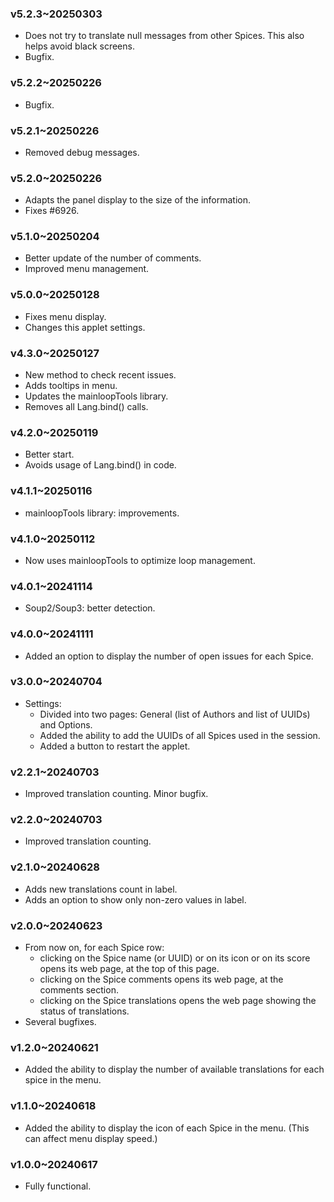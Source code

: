 ### v5.2.3~20250303
  * Does not try to translate null messages from other Spices. This also helps avoid black screens.
  * Bugfix.

### v5.2.2~20250226
  * Bugfix.

### v5.2.1~20250226
  * Removed debug messages.

### v5.2.0~20250226
  * Adapts the panel display to the size of the information.
  * Fixes #6926.

### v5.1.0~20250204
  * Better update of the number of comments.
  * Improved menu management.

### v5.0.0~20250128
  * Fixes menu display.
  * Changes this applet settings.

### v4.3.0~20250127
  * New method to check recent issues.
  * Adds tooltips in menu.
  * Updates the mainloopTools library.
  * Removes all Lang.bind() calls.

### v4.2.0~20250119
  * Better start.
  * Avoids usage of Lang.bind() in code.

### v4.1.1~20250116
  * mainloopTools library: improvements.

### v4.1.0~20250112
  * Now uses mainloopTools to optimize loop management.

### v4.0.1~20241114
  * Soup2/Soup3: better detection.

### v4.0.0~20241111

* Added an option to display the number of open issues for each Spice.

### v3.0.0~20240704

* Settings:
    * Divided into two pages: General (list of Authors and list of UUIDs) and Options.
    * Added the ability to add the UUIDs of all Spices used in the session.
    * Added a button to restart the applet.

### v2.2.1~20240703

* Improved translation counting. Minor bugfix.

### v2.2.0~20240703

* Improved translation counting.


### v2.1.0~20240628

* Adds new translations count in label.
* Adds an option to show only non-zero values in label.

### v2.0.0~20240623

* From now on, for each Spice row:
    * clicking on the Spice name (or UUID) or on its icon or on its score opens its web page, at the top of this page.
    * clicking on the Spice comments opens its web page, at the comments section.
    * clicking on the Spice translations opens the web page showing the status of translations.
* Several bugfixes.

### v1.2.0~20240621

* Added the ability to display the number of available translations for each spice in the menu.

### v1.1.0~20240618

* Added the ability to display the icon of each Spice in the menu. (This can affect menu display speed.)

### v1.0.0~20240617

* Fully functional.
